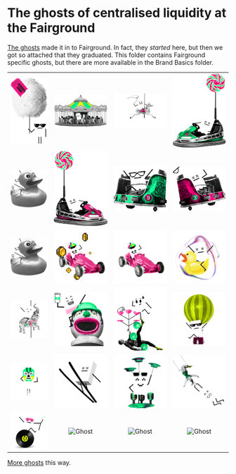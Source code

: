 # The ghosts of centralised liquidity at the Fairground
[The ghosts](../../../1-Vega-Brand-Basics/1F-Vector-Graphics/Ghosts-Of-Centralised-Liquidity/) made it in to Fairground. In fact, they *started* here, but then we got so attached that they graduated. This folder contains Fairground specific ghosts, but there are more available in the Brand Basics folder.

|   |   |   |   |
| :------------: | :------------: | :------------: | :------------: |
|![Ghost](./Candy_Floss_Guy.png)|![Ghost](./Carousel_Ghost.png)|![Ghost](./Carousel_Horse.png)|![Ghost](./Green_Dodgem.png)|
|![Ghost](./Hook-A-Duck.png)|![Ghost](./Pink_Dodgem.png)|![Ghost](./Waltzer_Green.png)|![Ghost](./Waltzer_Pink.png)|
|![Ghost](./Hook-A-Duck.png)|![Ghost](./Auto-Ghost-Coins.png)|![Ghost](./Auto-Ghost-Only.png)|![Ghost](./Bubble-Ghost.png)|
|![Ghost](./Carousel-Elephant.png)|![Ghost](./Clown-and-Coffee-Ghost.png)|![Ghost](./Ghost-Hixel-Balancing.png)|![Ghost](./Hot-Air-Balloon-Ghost.png)|
|![Ghost](./Lucha-Ghost.png)|![Ghost](./Ski-Ghost.png)|![Ghost](./Spinning-Plates.png)|![Ghost](./Trapeze-Code-Ghost.png)| 
|![Ghost](./Vinyl-Ghost.png)|![Ghost](./)|![Ghost](./)|![Ghost](./)|

[More ghosts](../../../1-Vega-Brand-Basics/1F-Vector-Graphics/Ghosts-Of-Centralised-Liquidity/) this way.
